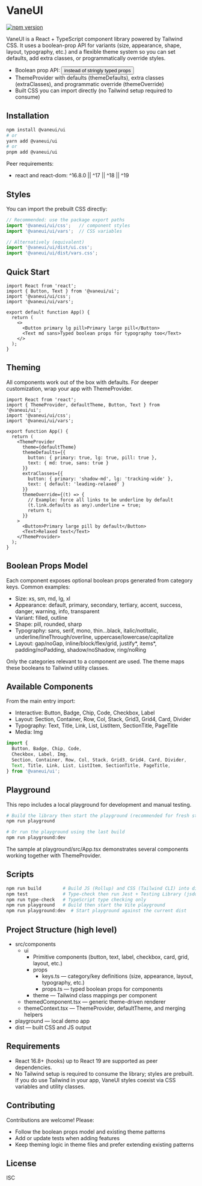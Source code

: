 # VaneUI

[![npm version](https://img.shields.io/npm/v/%40vaneui/ui.svg?style=flat)](https://www.npmjs.com/package/%40vaneui/ui)

VaneUI is a React + TypeScript component library powered by Tailwind CSS. It uses a boolean-prop API for variants (size, appearance, shape, layout, typography, etc.) and a flexible theme system so you can set defaults, add extra classes, or programmatically override styles.

- Boolean prop API: <Button primary lg pill> instead of stringly typed props
- ThemeProvider with defaults (themeDefaults), extra classes (extraClasses), and programmatic override (themeOverride)
- Built CSS you can import directly (no Tailwind setup required to consume)

## Installation

```bash
npm install @vaneui/ui
# or
yarn add @vaneui/ui
# or
pnpm add @vaneui/ui
```

Peer requirements:
- react and react-dom: ^16.8.0 || ^17 || ^18 || ^19

## Styles

You can import the prebuilt CSS directly:

```ts
// Recommended: use the package export paths
import '@vaneui/ui/css';   // component styles
import '@vaneui/ui/vars';  // CSS variables

// Alternatively (equivalent)
import '@vaneui/ui/dist/ui.css';
import '@vaneui/ui/dist/vars.css';
```

## Quick Start

```tsx
import React from 'react';
import { Button, Text } from '@vaneui/ui';
import '@vaneui/ui/css';
import '@vaneui/ui/vars';

export default function App() {
  return (
    <>
      <Button primary lg pill>Primary large pill</Button>
      <Text md sans>Typed boolean props for typography too</Text>
    </>
  );
}
```

## Theming

All components work out of the box with defaults. For deeper customization, wrap your app with ThemeProvider.

```tsx
import React from 'react';
import { ThemeProvider, defaultTheme, Button, Text } from '@vaneui/ui';
import '@vaneui/ui/css';
import '@vaneui/ui/vars';

export function App() {
  return (
    <ThemeProvider
      theme={defaultTheme}
      themeDefaults={{
        button: { primary: true, lg: true, pill: true },
        text: { md: true, sans: true }
      }}
      extraClasses={{
        button: { primary: 'shadow-md', lg: 'tracking-wide' },
        text: { default: 'leading-relaxed' }
      }}
      themeOverride={(t) => {
        // Example: force all links to be underline by default
        (t.link.defaults as any).underline = true;
        return t;
      }}
    >
      <Button>Primary large pill by default</Button>
      <Text>Relaxed text</Text>
    </ThemeProvider>
  );
}
```

## Boolean Props Model

Each component exposes optional boolean props generated from category keys. Common examples:
- Size: xs, sm, md, lg, xl
- Appearance: default, primary, secondary, tertiary, accent, success, danger, warning, info, transparent
- Variant: filled, outline
- Shape: pill, rounded, sharp
- Typography: sans, serif, mono, thin…black, italic/notItalic, underline/lineThrough/overline, uppercase/lowercase/capitalize
- Layout: gap/noGap, inline/block/flex/grid, justify*, items*, padding/noPadding, shadow/noShadow, ring/noRing

Only the categories relevant to a component are used. The theme maps these booleans to Tailwind utility classes.

## Available Components

From the main entry import:
- Interactive: Button, Badge, Chip, Code, Checkbox, Label
- Layout: Section, Container, Row, Col, Stack, Grid3, Grid4, Card, Divider
- Typography: Text, Title, Link, List, ListItem, SectionTitle, PageTitle
- Media: Img

```ts
import {
  Button, Badge, Chip, Code,
  Checkbox, Label, Img,
  Section, Container, Row, Col, Stack, Grid3, Grid4, Card, Divider,
  Text, Title, Link, List, ListItem, SectionTitle, PageTitle,
} from '@vaneui/ui';
```

## Playground

This repo includes a local playground for development and manual testing.

```bash
# Build the library then start the playground (recommended for fresh state)
npm run playground

# Or run the playground using the last build
npm run playground:dev
```

The sample at playground/src/App.tsx demonstrates several components working together with ThemeProvider.

## Scripts

```bash
npm run build        # Build JS (Rollup) and CSS (Tailwind CLI) into dist/
npm test             # Type-check then run Jest + Testing Library (jsdom)
npm run type-check   # TypeScript type checking only
npm run playground   # Build then start the Vite playground
npm run playground:dev  # Start playground against the current dist
```

## Project Structure (high level)

- src/components
  - ui
    - Primitive components (button, text, label, checkbox, card, grid, layout, etc.)
    - props
      - keys.ts — category/key definitions (size, appearance, layout, typography, etc.)
      - props.ts — typed boolean props for components
    - theme — Tailwind class mappings per component
  - themedComponent.tsx — generic theme-driven renderer
  - themeContext.tsx — ThemeProvider, defaultTheme, and merging helpers
- playground — local demo app
- dist — built CSS and JS output

## Requirements

- React 16.8+ (hooks) up to React 19 are supported as peer dependencies.
- No Tailwind setup is required to consume the library; styles are prebuilt. If you do use Tailwind in your app, VaneUI styles coexist via CSS variables and utility classes.

## Contributing

Contributions are welcome! Please:
- Follow the boolean props model and existing theme patterns
- Add or update tests when adding features
- Keep theming logic in theme files and prefer extending existing patterns

## License

ISC

